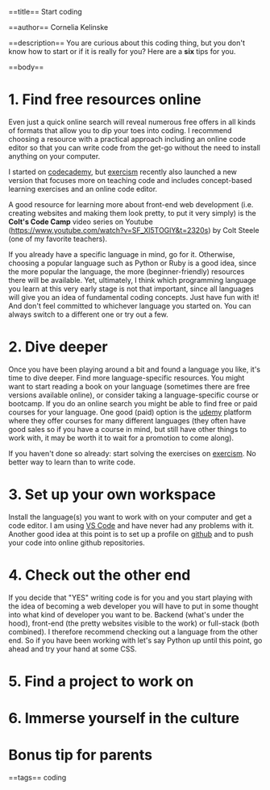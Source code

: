 ==title==
Start coding

==author==
Cornelia Kelinske

==description==
You are curious about this coding thing, but you don't know how to start or if it is really for you?
Here are a **six** tips for you.

==body==


# 1. Find free resources online  


Even just a quick online search will reveal numerous free offers in all kinds of formats that allow you to dip your toes into coding.
I recommend choosing a resource with a practical approach including an online code editor so that you can write code from the get-go without the 
need to install anything on your computer.

I started on [codecademy](https://www.codecademy.com/), but [exercism](https://exercism.io/) recently also launched a new version that focuses more on
teaching code and includes concept-based learning exercises and an online code editor.

A good resource for learning more about front-end web development (i.e. creating websites and making them look pretty, to put it very simply) is the **Colt's Code Camp** video series on Youtube (https://www.youtube.com/watch?v=SF_Xl5TOGlY&t=2320s) by Colt Steele (one of my favorite teachers).

If you already have a specific language in mind, go for it. Otherwise, choosing a popular language such as Python or Ruby is a
good idea, since the more popular the language, the more (beginner-friendly) resources there will be available. Yet, ultimately, I think which programming language
you learn at this very early stage is not that important, since all languages will give you an idea of fundamental coding concepts. Just have fun with it! And don't feel committed to whichever language you started on. You can always switch to a different one or try out a few.


# 2. Dive deeper


Once you have been playing around a bit and found a language you like, it's time to dive deeper. Find more language-specific resources. You might want to start reading
a book on your language (sometimes there are free versions available online), or consider taking a language-specific course or bootcamp. If you do an online search you might
be able to find free or paid courses for your language. One good (paid) option is the [udemy](https://www.udemy.com/) platform where they offer courses for many different languages (they often have good sales so if you have a course in mind, but still have other things to work with, it may be worth it to wait for a promotion to come along).

If you haven't done so already: start solving the exercises on [exercism](https://exercism.io/). No better way to learn than to write code.  



# 3. Set up your own workspace  


Install the language(s) you want to work with on your computer and get a code editor. I am using [VS Code](https://code.visualstudio.com/) and have never had any problems with it. Another good idea at this point is to set up a profile on [github](github.com) and to push your code into online github repositories.  


# 4. Check out the other end

If you decide that "YES" writing code is for you and you start playing with the idea of becoming a web developer you will have to put in some thought into what kind of
developer you want to be. Backend (what's under the hood), front-end (the pretty websites visible to the work) or full-stack (both combined). I therefore recommend checking out
a language from the other end. So if you have been working with let's say Python up until this point, go ahead and try your hand at some CSS.

# 5. Find a project to work on

# 6. Immerse yourself in the culture

# Bonus tip for parents

==tags==
coding